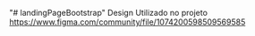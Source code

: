 "# landingPageBootstrap" 
Design Utilizado no projeto
https://www.figma.com/community/file/1074200598509569585
